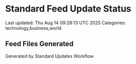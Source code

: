 # Standard Feed Update Status
Last updated: Thu Aug 14 09:28:13 UTC 2025
Categories: technology,business,world

## Feed Files Generated

Generated by Standard Updates Workflow
